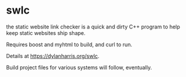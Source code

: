 # swlc
the static website link checker is a quick and dirty C++ program to help keep static websites ship shape.

Requires boost and myhtml to build, and curl to run.

Details at https://dylanharris.org/swlc.

Build project files for various systems will follow, eventually.
